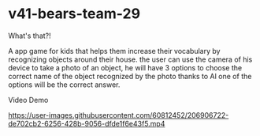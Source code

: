 # v41-bears-team-29
What's that?!

A app game for kids that helps them increase their vocabulary by recognizing objects around their house.
the user can use the camera of his device to take a photo of an object, he will have 3 options to choose the correct name of the object 
recognized by the photo thanks to AI one of the options will be the correct answer.

Video Demo

https://user-images.githubusercontent.com/60812452/206906722-de702cb2-6256-428b-9056-dfde1f6e43f5.mp4




